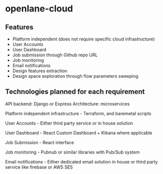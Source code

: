 # openlane-cloud

## Features
+ Platform independent (does not require specific cloud infrastructure)
+ User Accounts
+ User Dashboard
+ Job submission through Github repo URL
+ Job monitoring 
+ Email notifications
+ Design features extraction
+ Design space exploration through flow parameters sweeping

## Technologies planned for each requirement

API backend:
Django or Express
Architecture: microservices

Platform independent infrastructure -
Terraform, and baremetal scripts

User Accounts - 
Either third party service or in house solution

User Dashboard -
React Custom Dashboard + Kibana where applicable

Job Submission - 
React interface

Job monitoring -
Pubnub or similar libraries with Pub/Sub system

Email notifications -
Either dedicated email solution in house or third party service like firebase or AWS SES
